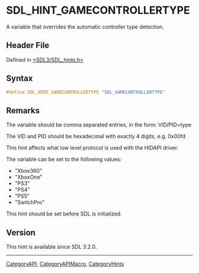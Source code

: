 # SDL_HINT_GAMECONTROLLERTYPE

A variable that overrides the automatic controller type detection.

## Header File

Defined in [<SDL3/SDL_hints.h>](https://github.com/libsdl-org/SDL/blob/main/include/SDL3/SDL_hints.h)

## Syntax

```c
#define SDL_HINT_GAMECONTROLLERTYPE "SDL_GAMECONTROLLERTYPE"
```

## Remarks

The variable should be comma separated entries, in the form: VID/PID=type

The VID and PID should be hexadecimal with exactly 4 digits, e.g. 0x00fd

This hint affects what low level protocol is used with the HIDAPI driver.

The variable can be set to the following values:

- "Xbox360"
- "XboxOne"
- "PS3"
- "PS4"
- "PS5"
- "SwitchPro"

This hint should be set before SDL is initialized.

## Version

This hint is available since SDL 3.2.0.

----
[CategoryAPI](CategoryAPI), [CategoryAPIMacro](CategoryAPIMacro), [CategoryHints](CategoryHints)

